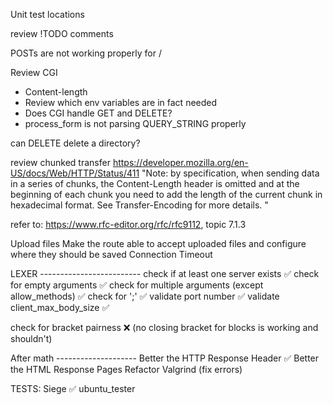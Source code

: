 Unit test locations

review !TODO comments

POSTs are not working properly for /

Review CGI
- Content-length
- Review which env variables are in fact needed
- Does CGI handle GET and DELETE?
- process_form is not parsing QUERY_STRING properly

can DELETE delete a directory?

review chunked transfer
https://developer.mozilla.org/en-US/docs/Web/HTTP/Status/411
"Note: by specification, when sending data in a series of chunks, the Content-Length header is omitted and at the beginning of each chunk you need to add the length of the current chunk in hexadecimal format. See Transfer-Encoding for more details. "

refer to: https://www.rfc-editor.org/rfc/rfc9112, topic 7.1.3

Upload files
Make the route able to accept uploaded files and configure where they should be saved
Connection Timeout

LEXER -------------------------
check if at least one server exists ✅
check for empty arguments ✅
check for multiple arguments (except allow_methods) ✅
check for ';' ✅
validate port number ✅
validate client_max_body_size ✅

check for bracket pairness ❌
(no closing bracket for blocks is working and shouldn't)

After math --------------------
Better the HTTP Response Header ✅
Better the HTML Response Pages
Refactor
Valgrind (fix errors)

TESTS:
Siege ✅
ubuntu_tester
